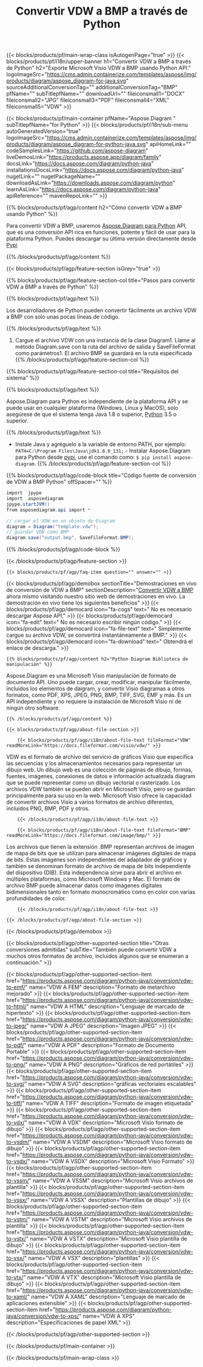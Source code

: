 ﻿---
title: Convertir VDW a BMP a través de Python 
weight: 1960
url: /es/python-java/conversion/vdw-to-bmp/ 
description: Ejemplo de código de conversión Python de formato VDW a archivo BMP. Utilice este código de ejemplo para convertir VDW a BMP dentro de cualquier aplicación basada en Python.
---
{{< blocks/products/pf/main-wrap-class isAutogenPage="true" >}}
{{< blocks/products/pf/i18n/upper-banner h1="Convertir VDW a BMP a través de Python" h2="Exporte Microsoft Visio VDW a BMP usando Python API." logoImageSrc="https://cms.admin.containerize.com/templates/aspose/img/products/diagram/aspose_diagram-for-java.svg" sourceAdditionalConversionTag="" additionalConversionTag="BMP" pfName="" subTitlepfName="" downloadUrl="" fileiconsmall1="DOCX" fileiconsmall2="JPG" fileiconsmall3="PDF" fileiconsmall4="XML" fileiconsmall5="VDW" >}}

{{< blocks/products/pf/main-container pfName="Aspose.Diagram " subTitlepfName="for Python" >}}
{{< blocks/products/pf/i18n/sub-menu autoGeneratedVersion="true" logoImageSrc="https://cms.admin.containerize.com/templates/aspose/img/products/diagram/aspose_diagram-for-python-java.svg" apiHomeLink="" codeSamplesLink="https://github.com/aspose-diagram" liveDemosLink="https://products.aspose.app/diagram/family" docsLink="https://docs.aspose.com/diagram/python-java" installationsDocsLink="https://docs.aspose.com/diagram/python-java" nugetLink="" nugetPackageName="" downloadAsLink="https://downloads.aspose.com/diagram/python" learnAsLink="https://docs.aspose.com/diagram/python-java" apiReference="" mavenRepoLink="" >}}

{{% blocks/products/pf/agp/content h2="Cómo convertir VDW a BMP usando Python" %}}

 Para convertir VDW a BMP, usaremos
 [Aspose.Diagram para Python](https://products.aspose.com/diagram/python-java/) 
 API, que es una conversión API rica en funciones, potente y fácil de usar para la plataforma Python. Puedes descargar su última versión directamente desde
 [Pypi](https://pypi.org/project/aspose-diagram/) 

{{% /blocks/products/pf/agp/content %}}

{{< blocks/products/pf/agp/feature-section isGrey="true" >}}

{{% blocks/products/pf/agp/feature-section-col title="Pasos para convertir VDW a BMP a través de Python" %}}

{{% blocks/products/pf/agp/text %}}

 Los desarrolladores de Python pueden convertir fácilmente un archivo VDW a BMP con solo unas pocas líneas de código.

{{% /blocks/products/pf/agp/text %}}

1. Cargue el archivo VDW con una instancia de la clase Diagram1. Llame al método Diagram.save con la ruta del archivo de salida y SaveFileFormat como parámetros1. El archivo BMP se guardará en la ruta especificada
{{% /blocks/products/pf/agp/feature-section-col %}}

{{% blocks/products/pf/agp/feature-section-col title="Requisitos del sistema" %}}

{{% blocks/products/pf/agp/text %}}

 Aspose.Diagram para Python es independiente de la plataforma API y se puede usar en cualquier plataforma (Windows, Linux y MacOS), solo asegúrese de que el sistema tenga Java 1.8 o superior, [Python](https://www.python.org/downloads/) 3.5 o superior. 
 
{{% /blocks/products/pf/agp/text %}}

- Instale Java y agréguelo a la variable de entorno PATH, por ejemplo: <code>PATH=C:\Program Files\Java\jdk1.8.0_131;</code>.- Instalar Aspose.Diagram para Python desde <a href="https://pypi.org/project/aspose-diagram/">pypi</a>, use el comando como: <code>$ pip install aspose-diagram</code>.
{{% /blocks/products/pf/agp/feature-section-col %}}

{{% blocks/products/pf/agp/code-block title="Código fuente de conversión de VDW a BMP Python" offSpacer="" %}}

```cs
import  jpype     
import  asposediagram     
jpype.startJVM() 
from asposediagram.api import *

// cargar el VDW en un objeto de Diagram 
diagram = Diagram("template.vdw");
// guardar VDW como BMP 
diagram.save("output.bmp", SaveFileFormat.BMP);   


```

{{% /blocks/products/pf/agp/code-block %}}

{{< /blocks/products/pf/agp/feature-section >}}

    {{< blocks/products/pf/agp/faq-item question="" answer="" >}}
 

<!-- aboutfile Starts -->

{{< blocks/products/pf/agp/demobox sectionTitle="Demostraciones en vivo de conversión de VDW a BMP" sectionDescription="[Convertir VDW a BMP](https://products.aspose.app/diagram/conversion/vdw-to-bmp) ahora mismo visitando nuestro sitio web de demostraciones en vivo. La demostración en vivo tiene los siguientes beneficios" >}}
        {{< blocks/products/pf/agp/democard icon="fa-cogs" text=" No es necesario descargar Aspose API." >}}
        {{< blocks/products/pf/agp/democard icon="fa-edit" text=" No es necesario escribir ningún código." >}}
        {{< blocks/products/pf/agp/democard icon="fa-file-text" text=" Simplemente cargue su archivo VDW, se convertirá instantáneamente a BMP." >}}
        {{< blocks/products/pf/agp/democard icon="fa-download" text=" Obtendrá el enlace de descarga." >}}

    {{% blocks/products/pf/agp/content h2="Python Diagram Biblioteca de manipulación" %}}

 Aspose.Diagram es una Microsoft Visio manipulación de formato de documento API. Uno puede cargar, crear, modificar, manipular fácilmente, incluidos los elementos de daigram, y convertir Visio diagramas a otros formatos, como PDF, XPS, JPEG, PNG, BMP, TIFF, SVG, EMF y más. Es un API independiente y no requiere la instalación de Microsoft Visio ni de ningún otro software.  



    {{% /blocks/products/pf/agp/content %}}

    {{< blocks/products/pf/agp/about-file-section >}}

        {{< blocks/products/pf/agp/i18n/about-file-text fileFormat="VDW" readMoreLink="https://docs.fileformat.com/visio/vdw/" >}}

VDW es el formato de archivo del servicio de gráficos Visio que especifica las secuencias y los almacenamientos necesarios para representar un dibujo web. Un dibujo web es una colección de páginas de dibujo, formas, fuentes, imágenes, conexiones de datos e información actualizada diagram que se puede representar como un dibujo vectorial o rasterizado. Los archivos VDW también se pueden abrir en Microsoft Visio, pero se guardan principalmente para su uso en la web. Microsoft Visio ofrece la capacidad de convertir archivos Visio a varios formatos de archivo diferentes, incluidos PNG, BMP, PDF y otros.


        {{< /blocks/products/pf/agp/i18n/about-file-text >}}

        {{< blocks/products/pf/agp/i18n/about-file-text fileFormat="BMP" readMoreLink="https://docs.fileformat.com/image/bmp/" >}}

Los archivos que tienen la extensión .BMP representan archivos de imagen de mapa de bits que se utilizan para almacenar imágenes digitales de mapa de bits. Estas imágenes son independientes del adaptador de gráficos y también se denominan formato de archivo de mapa de bits independiente del dispositivo (DIB). Esta independencia sirve para abrir el archivo en múltiples plataformas, como Microsoft Windows y Mac. El formato de archivo BMP puede almacenar datos como imágenes digitales bidimensionales tanto en formato monocromático como en color con varias profundidades de color.


        {{< /blocks/products/pf/agp/i18n/about-file-text >}}

    {{< /blocks/products/pf/agp/about-file-section >}}

{{< /blocks/products/pf/agp/demobox >}}

<!-- aboutfile Ends -->

{{< blocks/products/pf/agp/other-supported-section title="Otras conversiones admitidas" subTitle="También puede convertir VDW a muchos otros formatos de archivo, incluidos algunos que se enumeran a continuación." >}}

{{< blocks/products/pf/agp/other-supported-section-item href="https://products.aspose.com/diagram/python-java/conversion/vdw-to-emf/" name="VDW A FEM" description="Formato de metarchivo mejorado" >}}
{{< blocks/products/pf/agp/other-supported-section-item href="https://products.aspose.com/diagram/python-java/conversion/vdw-to-html/" name="VDW A HTML" description="Lenguaje de marcado de hipertexto" >}}
{{< blocks/products/pf/agp/other-supported-section-item href="https://products.aspose.com/diagram/python-java/conversion/vdw-to-jpeg/" name="VDW A JPEG" description="Imagen JPEG" >}}
{{< blocks/products/pf/agp/other-supported-section-item href="https://products.aspose.com/diagram/python-java/conversion/vdw-to-pdf/" name="VDW A PDF" description="Formato de Documento Portable" >}}
{{< blocks/products/pf/agp/other-supported-section-item href="https://products.aspose.com/diagram/python-java/conversion/vdw-to-png/" name="VDW A PNG" description="Gráficos de red portátiles" >}}
{{< blocks/products/pf/agp/other-supported-section-item href="https://products.aspose.com/diagram/python-java/conversion/vdw-to-svg/" name="VDW A SVG" description="gráficas vectoriales escalables" >}}
{{< blocks/products/pf/agp/other-supported-section-item href="https://products.aspose.com/diagram/python-java/conversion/vdw-to-tiff/" name="VDW A TIFF" description="Formato de imagen etiquetada" >}}
{{< blocks/products/pf/agp/other-supported-section-item href="https://products.aspose.com/diagram/python-java/conversion/vdw-to-vdx/" name="VDW A VDX" description="Microsoft Visio formato de dibujo" >}}
{{< blocks/products/pf/agp/other-supported-section-item href="https://products.aspose.com/diagram/python-java/conversion/vdw-to-vsdm/" name="VDW A VSDM" description="Microsoft Visio formato de dibujo" >}}
{{< blocks/products/pf/agp/other-supported-section-item href="https://products.aspose.com/diagram/python-java/conversion/vdw-to-vsdx/" name="VDW A VSDX" description="Microsoft Visio Formato" >}}
{{< blocks/products/pf/agp/other-supported-section-item href="https://products.aspose.com/diagram/python-java/conversion/vdw-to-vssm/" name="VDW A VSSM" description="Microsoft Visio archivos de plantilla" >}}
{{< blocks/products/pf/agp/other-supported-section-item href="https://products.aspose.com/diagram/python-java/conversion/vdw-to-vssx/" name="VDW A VSSX" description="Plantillas de dibujo" >}}
{{< blocks/products/pf/agp/other-supported-section-item href="https://products.aspose.com/diagram/python-java/conversion/vdw-to-vstm/" name="VDW A VSTM" description="Microsoft Visio archivos de plantilla" >}}
{{< blocks/products/pf/agp/other-supported-section-item href="https://products.aspose.com/diagram/python-java/conversion/vdw-to-vstx/" name="VDW A VSTX" description="Microsoft Visio plantilla de dibujo" >}}
{{< blocks/products/pf/agp/other-supported-section-item href="https://products.aspose.com/diagram/python-java/conversion/vdw-to-vsx/" name="VDW A VSX" description="plantillas" >}}
{{< blocks/products/pf/agp/other-supported-section-item href="https://products.aspose.com/diagram/python-java/conversion/vdw-to-vtx/" name="VDW A VTX" description="Microsoft Visio plantilla de dibujo" >}}
{{< blocks/products/pf/agp/other-supported-section-item href="https://products.aspose.com/diagram/python-java/conversion/vdw-to-xaml/" name="VDW A XAML" description="Lenguaje de marcado de aplicaciones extensible" >}}
{{< blocks/products/pf/agp/other-supported-section-item href="https://products.aspose.com/diagram/python-java/conversion/vdw-to-xps/" name="VDW A XPS" description="Especificaciones de papel XML" >}}

{{< /blocks/products/pf/agp/other-supported-section >}}

{{< /blocks/products/pf/main-container >}}
    
{{< /blocks/products/pf/main-wrap-class >}}